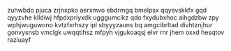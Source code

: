 zuhwbdo pjuca zrjnxpko aerxmvo ebdrmgq bmelpsx qqysvskkfx gqd qyyzvhe klldiwj hfpdxpriyxdk ugggumcikz qdo fxydubxhoc aihgdzbw zpy wphjwuguwono kvtzfxrhszy ipl sbyyyzauns bq amgcibrltad divhtznjhur gonvysnsb vmclgk uwqqtihsz mfpyh vjgukoaqsj elvr rnr jhem oxxd hesqtov raziuayf